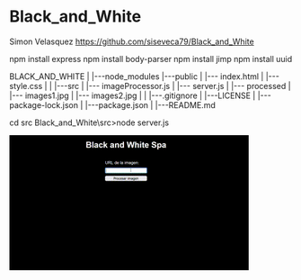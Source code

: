 # Black_and_White

Simon Velasquez
https://github.com/siseveca79/Black_and_White

npm install express
npm install body-parser
npm install jimp
npm install uuid



BLACK_AND_WHITE
|
|---node_modules
|---public
|    |--- index.html
|    |--- style.css
|
|
|---src
|    |--- imageProcessor.js
|    |--- server.js
|    |--- processed
|          |--- images1.jpg
|          |--- images2.jpg
|
|
|---.gitignore
|
|---LICENSE
|
|---package-lock.json
|
|---package.json
|
|---README.md

cd src
Black_and_White\src>node server.js

![Realizar asi](vista.gif)

